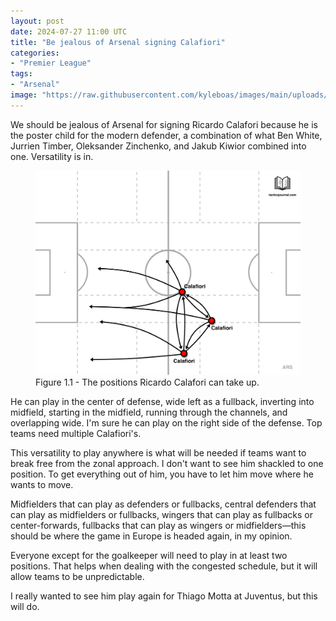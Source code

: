 ```yaml
---
layout: post
date: 2024-07-27 11:00 UTC
title: "Be jealous of Arsenal signing Calafiori"
categories:
- "Premier League"
tags:
- "Arsenal"
image: "https://raw.githubusercontent.com/kyleboas/images/main/uploads/2024/07/26/Image-26Jul2024_00:43:59.png"
---
```


We should be jealous of Arsenal for signing Ricardo Calafori because he is the poster child for the modern defender, a combination of what Ben White, Jurrien Timber, Oleksander Zinchenko, and Jakub Kiwior combined into one. Versatility is in. 

<!---more--->

<figure>
    <img src="https://raw.githubusercontent.com/kyleboas/images/main/uploads/2024/07/26/Image-26Jul2024_00:43:49.png">
    <figcaption>Figure 1.1 - The positions Ricardo Calafori can take up.</figcaption>
</figure>

He can play in the center of defense, wide left as a fullback, inverting into midfield, starting in the midfield, running through the channels, and overlapping wide. I'm sure he can play on the right side of the defense. Top teams need multiple Calafiori's. 

This versatility to play anywhere is what will be needed if teams want to break free from the zonal approach. I don't want to see him shackled to one position. To get everything out of him, you have to let him move where he wants to move. 

Midfielders that can play as defenders or fullbacks, central defenders that can play as midfielders or fullbacks, wingers that can play as fullbacks or center-forwards, fullbacks that can play as wingers or midfielders—this should be where the game in Europe is headed again, in my opinion. 

Everyone except for the goalkeeper will need to play in at least two positions. That helps when dealing with the congested schedule, but it will allow teams to be unpredictable. 

I really wanted to see him play again for Thiago Motta at Juventus, but this will do.